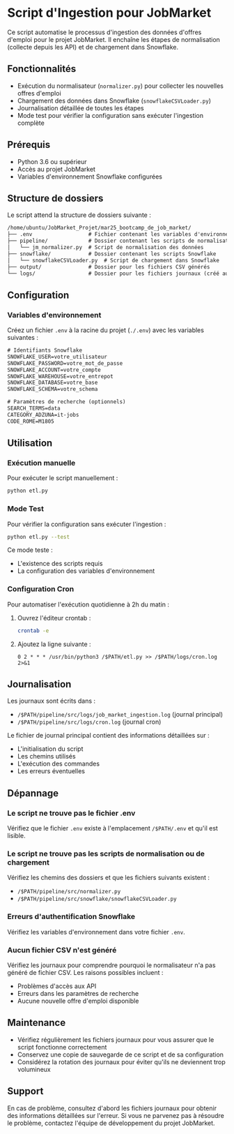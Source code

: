 # Script d'Ingestion pour JobMarket

Ce script automatise le processus d'ingestion des données d'offres d'emploi pour le projet JobMarket. Il enchaîne les étapes de normalisation (collecte depuis les API) et de chargement dans Snowflake.

## Fonctionnalités

- Exécution du normalisateur (`normalizer.py`) pour collecter les nouvelles offres d'emploi
- Chargement des données dans Snowflake (`snowflakeCSVLoader.py`)
- Journalisation détaillée de toutes les étapes
- Mode test pour vérifier la configuration sans exécuter l'ingestion complète

## Prérequis

- Python 3.6 ou supérieur
- Accès au projet JobMarket
- Variables d'environnement Snowflake configurées

## Structure de dossiers

Le script attend la structure de dossiers suivante :

```txt
/home/ubuntu/JobMarket_Projet/mar25_bootcamp_de_job_market/
├── .env                  # Fichier contenant les variables d'environnement
├── pipeline/             # Dossier contenant les scripts de normalisation
│   └── jm_normalizer.py  # Script de normalisation des données
├── snowflake/            # Dossier contenant les scripts Snowflake
│   └── snowflakeCSVLoader.py  # Script de chargement dans Snowflake
├── output/               # Dossier pour les fichiers CSV générés
└── logs/                 # Dossier pour les fichiers journaux (créé automatiquement)
```

## Configuration

### Variables d'environnement

Créez un fichier `.env` à la racine du projet (`./.env`) avec les variables suivantes :

```txt
# Identifiants Snowflake
SNOWFLAKE_USER=votre_utilisateur
SNOWFLAKE_PASSWORD=votre_mot_de_passe
SNOWFLAKE_ACCOUNT=votre_compte
SNOWFLAKE_WAREHOUSE=votre_entrepot
SNOWFLAKE_DATABASE=votre_base
SNOWFLAKE_SCHEMA=votre_schema

# Paramètres de recherche (optionnels)
SEARCH_TERMS=data
CATEGORY_ADZUNA=it-jobs
CODE_ROME=M1805
```

## Utilisation

### Exécution manuelle

Pour exécuter le script manuellement :

```bash
python etl.py
```

### Mode Test

Pour vérifier la configuration sans exécuter l'ingestion :

```bash
python etl.py --test
```

Ce mode teste :

- L'existence des scripts requis
- La configuration des variables d'environnement

### Configuration Cron

Pour automatiser l'exécution quotidienne à 2h du matin :

1. Ouvrez l'éditeur crontab :

   ```bash
   crontab -e
   ```

2. Ajoutez la ligne suivante :

   ```crontab
   0 2 * * * /usr/bin/python3 /$PATH/etl.py >> /$PATH/logs/cron.log 2>&1
   ```

## Journalisation

Les journaux sont écrits dans :

- `/$PATH/pipeline/src/logs/job_market_ingestion.log` (journal principal)
- `/$PATH/pipeline/src/logs/cron.log` (journal cron)

Le fichier de journal principal contient des informations détaillées sur :

- L'initialisation du script
- Les chemins utilisés
- L'exécution des commandes
- Les erreurs éventuelles

## Dépannage

### Le script ne trouve pas le fichier .env

Vérifiez que le fichier `.env` existe à l'emplacement `/$PATH/.env` et qu'il est lisible.

### Le script ne trouve pas les scripts de normalisation ou de chargement

Vérifiez les chemins des dossiers et que les fichiers suivants existent :

- `/$PATH/pipeline/src/normalizer.py`
- `/$PATH/pipeline/src/snowflake/snowflakeCSVLoader.py`

### Erreurs d'authentification Snowflake

Vérifiez les variables d'environnement dans votre fichier `.env`.

### Aucun fichier CSV n'est généré

Vérifiez les journaux pour comprendre pourquoi le normalisateur n'a pas généré de fichier CSV. Les raisons possibles incluent :

- Problèmes d'accès aux API
- Erreurs dans les paramètres de recherche
- Aucune nouvelle offre d'emploi disponible

## Maintenance

- Vérifiez régulièrement les fichiers journaux pour vous assurer que le script fonctionne correctement
- Conservez une copie de sauvegarde de ce script et de sa configuration
- Considérez la rotation des journaux pour éviter qu'ils ne deviennent trop volumineux

## Support

En cas de problème, consultez d'abord les fichiers journaux pour obtenir des informations détaillées sur l'erreur. Si vous ne parvenez pas à résoudre le problème, contactez l'équipe de développement du projet JobMarket.
